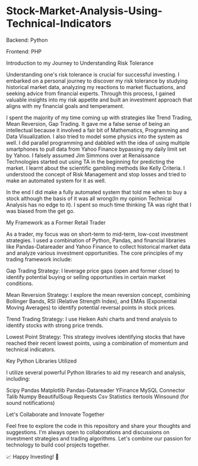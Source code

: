 # Stock-Market-Analysis-Using-Technical-Indicators
Backend: Python

Frontend: PHP

Introduction to my Journey to Understanding Risk Tolerance

Understanding one's risk tolerance is crucial for successful investing. I embarked on a personal journey to discover my risk tolerance by studying historical market data, analyzing my reactions to market fluctuations, and seeking advice from financial experts. Through this process, I gained valuable insights into my risk appetite and built an investment approach that aligns with my financial goals and temperament.


I spent the majority of my time coming up with strategies like Trend Trading, Mean Reversion, Gap Trading. It gave me a false sense of being an intellectual because it involved a fair bit of Mathematics, Programming and Data Visualization. I also tried to model some physics into the system as well. I did parallel programming and dabbled with the idea of using multiple smartphones to pull data from Yahoo Finance bypassing my daily limit set by Yahoo. I falsely assumed Jim Simmons over at Renaissance Technologies started out using TA in the beginning for predicting the market. I learnt about the scientific gambling methods like Kelly Criteria. I understood the concept of Risk Management and stop losses and tried to make an automated system for it as well. 

In the end I did make a fully automated system that told me when to buy a stock although the basis of it was all wrong(In my opinion Technical Analysis has no edge to it). I spent so much time thinking TA was right that I was biased from the get go.

My Framework as a Former Retail Trader


As a trader, my focus was on short-term to mid-term, low-cost investment strategies. I used a combination of Python, Pandas, and financial libraries like Pandas-Datareader and Yahoo Finance to collect historical market data and analyze various investment opportunities. The core principles of my trading framework include:

Gap Trading Strategy: I leverage price gaps (open and former close) to identify potential buying or selling opportunities in certain market conditions.

Mean Reversion Strategy: I explore the mean reversion concept, combining Bollinger Bands, RSI (Relative Strength Index), and EMAs (Exponential Moving Averages) to identify potential reversal points in stock prices.

Trend Trading Strategy: I use Heiken Ashi charts and trend analysis to identify stocks with strong price trends.

Lowest Point Strategy: This strategy involves identifying stocks that have reached their recent lowest points, using a combination of momentum and technical indicators.

Key Python Libraries Utilized


I utilize several powerful Python libraries to aid my research and analysis, including:

Scipy
Pandas
Matplotlib
Pandas-Datareader
YFinance
MySQL Connector
Talib
Numpy
BeautifulSoup
Requests
Csv
Statistics
itertools
Winsound (for sound notifications)

Let's Collaborate and Innovate Together


Feel free to explore the code in this repository and share your thoughts and suggestions. I'm always open to collaborations and discussions on investment strategies and trading algorithms. Let's combine our passion for technology to build cool projects together.

📈 Happy Investing! 🚀
